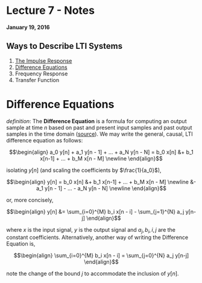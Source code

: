 # Lecture 7 - Notes

**January 19, 2016**  

## Ways to Describe LTI Systems

1. [The Impulse Response](2016-01-13.md#linear-time-invariant-systems)
2. [Difference Equations](#difference-equations)
3. Frequency Response
4. Transfer Function

# Difference Equations

_definition_: The __Difference Equation__ is a formula for computing an output sample at time $n$ based on past and present input samples and past output samples in the time domain ([source](https://ccrma.stanford.edu/~jos/fp/Difference_Equation_I.html)). We may write the general, causal, LTI difference equation as follows: 

$$\begin{align}
    a_0 y[n] + a_1 y[n - 1] + ... + a_N y[n - N] = b_0 x[n] &+ b_1 x[n-1] + ... + b_M x[n - M] \newline
\end{align}$$

isolating $y[n]$ (and scaling the coefficients by $\frac{1}{a_0}$),

$$\begin{align}
    y[n] = b_0 x[n] &+ b_1 x[n-1] + ... + b_M x[n - M] \newline
    &- a_1 y[n - 1] - ... - a_N y[n - N] \newline
\end{align}$$

or, more concisely,

$$\begin{align}
    y[n] &= \sum_{i=0}^{M} b_i x[n - i] - \sum_{j=1}^{N} a_j y[n-j]
\end{align}$$

where $x$ is the input signal, $y$ is the output signal and $a_j, b_i, i, j$ are the constant coefficients. Alternatively, another way of writing the Difference Equation is,

$$\begin{align}
    \sum_{i=0}^{M} b_i x[n - i] = \sum_{j=0}^{N} a_j y[n-j]
\end{align}$$

note the change of the bound $j$ to accommodate the inclusion of $y[n]$.





